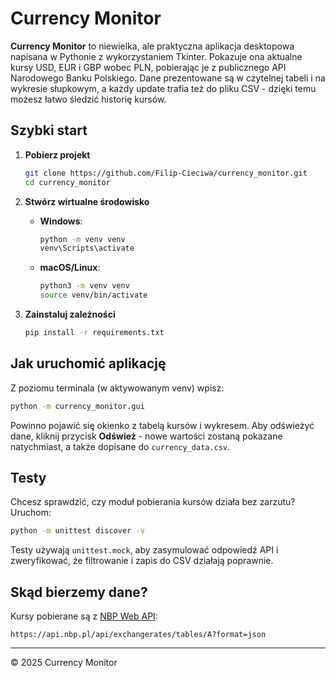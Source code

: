# Currency Monitor

**Currency Monitor** to niewielka, ale praktyczna aplikacja desktopowa napisana w Pythonie z wykorzystaniem Tkinter. Pokazuje ona aktualne kursy USD, EUR i GBP wobec PLN, pobierając je z publicznego API Narodowego Banku Polskiego. Dane prezentowane są w czytelnej tabeli i na wykresie słupkowym, a każdy update trafia też do pliku CSV - dzięki temu możesz łatwo śledzić historię kursów.

## Szybki start

1. **Pobierz projekt**

   ```bash
   git clone https://github.com/Filip-Cieciwa/currency_monitor.git
   cd currency_monitor
   ```
2. **Stwórz wirtualne środowisko**

   * **Windows**:

     ```bash
     python -m venv venv
     venv\Scripts\activate
     ```
   * **macOS/Linux**:

     ```bash
     python3 -m venv venv
     source venv/bin/activate
     ```
3. **Zainstaluj zależności**

   ```bash
   pip install -r requirements.txt
   ```


## Jak uruchomić aplikację

Z poziomu terminala (w aktywowanym venv) wpisz:

```bash
python -m currency_monitor.gui
```

Powinno pojawić się okienko z tabelą kursów i wykresem. Aby odświeżyć dane, kliknij przycisk **Odśwież** - nowe wartości zostaną pokazane natychmiast, a także dopisane do `currency_data.csv`.


## Testy

Chcesz sprawdzić, czy moduł pobierania kursów działa bez zarzutu? Uruchom:

```bash
python -m unittest discover -v
```

Testy używają `unittest.mock`, aby zasymulować odpowiedź API i zweryfikować, że filtrowanie i zapis do CSV działają poprawnie.


## Skąd bierzemy dane?

Kursy pobierane są z [NBP Web API](https://api.nbp.pl/):

```
https://api.nbp.pl/api/exchangerates/tables/A?format=json
```

---

© 2025 Currency Monitor
